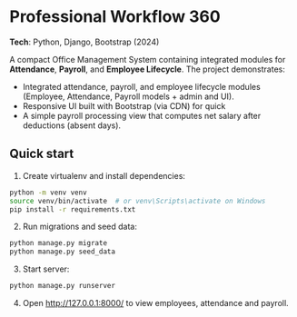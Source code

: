 # Professional Workflow 360

**Tech**: Python, Django, Bootstrap (2024)

A compact Office Management System containing integrated modules for **Attendance**, **Payroll**, and **Employee Lifecycle**. The project demonstrates:

- Integrated attendance, payroll, and employee lifecycle modules (Employee, Attendance, Payroll models + admin and UI).
- Responsive UI built with Bootstrap (via CDN) for quick
- A simple payroll processing view that computes net salary after deductions (absent days).

## Quick start
1. Create virtualenv and install dependencies:

```bash
python -m venv venv
source venv/bin/activate  # or venv\Scripts\activate on Windows
pip install -r requirements.txt
```

2. Run migrations and seed data:

```bash
python manage.py migrate
python manage.py seed_data
```

3. Start server:

```bash
python manage.py runserver
```

4. Open http://127.0.0.1:8000/ to view employees, attendance and payroll.

